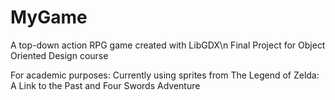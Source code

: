 # MyGame
A top-down action RPG game created with LibGDX\n 
Final Project for Object Oriented Design course

For academic purposes: Currently using sprites from The Legend of Zelda: A Link to the Past and Four Swords Adventure


